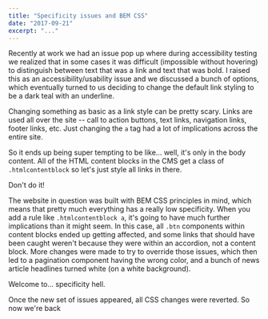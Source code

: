 ```yaml
---
title: "Specificity issues and BEM CSS"
date: "2017-09-21"
excerpt: "..."
---
```


Recently at work we had an issue pop up where during accessibility testing we realized that in some cases it was difficult (impossible without hovering) to distinguish between text that was a link and text that was bold. I raised this as an accessibility/usability issue and we discussed a bunch of options, which eventually turned to us deciding to change the default link styling to be a dark teal with an underline.

Changing something as basic as a link style can be pretty scary. Links are used all over the site -- call to action buttons, text links, navigation links, footer links, etc. Just changing the `a` tag had a lot of implications across the entire site.

So it ends up being super tempting to be like... well, it's only in the body content. All of the HTML content blocks in the CMS get a class of `.htmlcontentblock` so let's just style all links in there.

Don't do it!

The website in question was built with BEM CSS principles in mind, which means that pretty much everything has a really low specificity. When you add a rule like `.htmlcontentblock a`, it's going to have much further implications than it might seem. In this case, all `.btn` components within content blocks ended up getting affected, and some links that should have been caught weren't because they were within an accordion, not a content block. More changes were made to try to override those issues, which then led to a pagination component having the wrong color, and a bunch of news article headlines turned white (on a white background).

Welcome to... specificity hell.

Once the new set of issues appeared, all CSS changes were reverted. So now we're back
